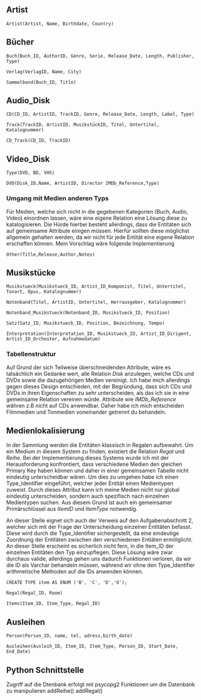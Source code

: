 ## Artist
```
Artist(Artist, Name, Birthdate, Country)
```
## Bücher
```
Buch(Buch_ID, AuthorID, Genre, Serie, Release_Date, Length, Publisher, Type)
```
```
Verlag(VerlagID, Name, City)
```
```
Sammelband(Buch_ID, Title)
```
## Audio_Disk

```
CD(CD_ID, ArtistID, TrackID, Genre, Release_Date, Length, Label, Type)
```
```
Track(TrackID, ArtistID, MusikstückID, Titel, Untertitel, Katalognummer)
```
```
CD_Track(CD_ID, TrackID)
```



## Video_Disk
```
Type(DVD, BD, VHS)
```
```
DVD(Disk_ID,Name, ArtistID, Director IMDb_Reference,Type)
```

### Umgang mit Medien anderen Typs
Für Medien, welche sich nicht in die gegebenen Kategorien (Buch, Audio, Video) einordnen lassen, wäre eine eigene Relation eine Lösung diese zu katalogisieren. Die Hürde hierbei besteht allerdings, dass die Entitäten sich auf gemeinsame Attribute einigen müssen. Hierfür sollten diese möglichst allgemein gehalten werden, da wir nicht für jede Entität eine eigene Relation erschaffen können. Mein Vorschlag wäre folgende Implementierung 
```
Other(Title,Release,Author,Notes)
```
## Musikstücke

```
Musikstueck(Musikstueck_ID, Artist_ID_Komponist, Titel, Untertitel, Tonart, Opus, Katalognummer)
```
```
Notenband(Titel, ArtistID, Untertitel, Herrausgeber, Katalognummer)
```
```
Notenband_Musikstueck(Notenband_ID, Musikstueck_ID, Position)
```
```
Satz(Satz_ID, Musikstueck_ID, Position, Bezeichnung, Tempo)
```
```
Interpretation(Interpretation_ID, Musikstueck_ID, Artist_ID_Dirigent, Artist_ID_Orchester, Aufnahmedatum)
```

### Tabellenstruktur

Auf Grund der sich Teilweise überschneidenden Attribute, wäre es tatsächlich ein Gedanke wert, alle Relation _Disk_ anzulegen, welche CDs und DVDs sowie die dazugehörigen Medien vereinigt. Ich habe mich allerdings gegen dieses Design entschieden, mit der Begründung, dass sich CDs und DVDs in ihren Eigenschaften zu sehr unterscheiden, als das ich sie in eine gemeinsame Relation vereinen würde. Attribute wie _IMDb_Reference_ währen z.B nicht auf CDs anwendbar. Daher habe ich mich entscheiden Filmmedien und Tonmedien voneinander getrennt du behandeln.

## Medienlokalisierung 
In der Sammlung werden die Entitäten klassisch in Regalen aufbewahrt. Um ein Medium in diesem System zu finden,
existiert die Relation _Regal_ und _Reihe_. Bei der Implementierung dieses Systems wurde ich mit der Herausforderung
konfrontiert, dass verschiedene Medien den gleichen Primary Key haben können und daher in einer gemeinsamen Tabelle nicht
eindeutig unterscheidbar wären. Um dies zu umgehen habe ich einen Type_Identifier eingeführt, welcher jeder Entität einen
Medientypen zuweist. Durch dieses Attribut kann ich meine Medien nicht nur global eindeutig unterscheiden, sondern auch 
spezifisch nach einzelnen Medientypen suchen. Aus diesem Grund ist auch ein gemeinsamer Primärschlüssel aus _ItemID_ und
_ItemType_ notwendig.

An dieser Stelle eignet sich auch der Verweis auf den Aufgabenabschnitt 2, welcher sich mit der Frage der Unterscheidung
einzelner Entitäten befasst. Diese wird durch die Type_Identifier sichergestellt, da eine eindeutige Zuordnung der Entitäten
zwischen den verschiedenen Entiäten ermölglicht. An dieser Stelle erscheint es sicherlich nicht fern, in die Item_ID der
einzelnen Entitäten den Typ einzupflegen. Diese Lösung wäre zwar durchaus valide, allerdings gehen uns dadurch Funktionen
verloren, da wir die ID als Varchar behandeln müssen, während wir ohne den Type_Identifier arithmetische Methoden auf die 
IDs anwenden können.



```
CREATE TYPE item AS ENUM ('B', 'C', 'D','O');
```
```
Regal(Regal_ID, Room)
```
```
Items(Item_ID, Item_Type, Regal_ID)
```


## Ausleihen
```
Person(Person_ID, name, tel, adress,birth_date)
```
```
Ausleihen(Ausleih_ID, Item_ID, Item_Type, Person_ID, Start_Date, End_Date)
```


## Python Schnittstelle

Zugriff auf die Dtenbank erfolgt mit psycopg2
Funktionen um die Datenbank zu manipulieren
addReihe()
addRegal()



